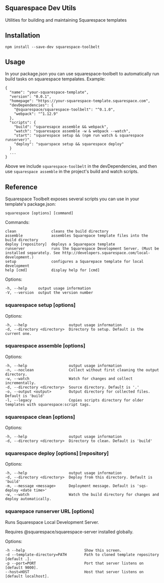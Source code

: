 Squarespace Dev Utils
---------------------

Utilities for building and maintaining Squarespace templates

## Installation

    npm install --save-dev squarespace-toolbelt

## Usage

In your package.json you can use squarespace-toolbelt to automatically run build tasks on squarespace tempalates. Example:

    {
      "name": "your-squarespace-template",
      "version": "0.0.1",
      "homepage": "https://your-squarespace-template.squarespace.com",
      "devDependencies": {
        "@squarespace/squarespace-toolbelt": "^0.1.0",
        "webpack": "^1.12.9"
      },
      "scripts": {
        "build": "squaresapce assemble && webpack",
        "watch": "squaresapce assemble -w & webpack --watch",
        "start": "squarespace setup && (npm run watch & squarespace runserver)",
        "deploy": "squarspace setup && squarespace deploy"
      }
      ...
    }

Above we include `squarespace-toolbelt` in the devDependencies, and then use `squarespace assemble` in the project's build and watch scripts.

## Reference

Squarespace Toolbelt exposes several scripts you can use in your template's package.json:

    squarespace [options] [command]

Commands:

    clean                cleans the build directory
    assemble             assembles Squarepace template files into the build directory
    deploy [repository]  deploys a Squarepace template
    runserver            runs the Squarespace Development Server. (Must be installed separately. See http://developers.squarespace.com/local-development.)
    setup                configures a Squarepace template for local development
    help [cmd]           display help for [cmd]

Options:

    -h, --help     output usage information
    -V, --version  output the version number




### squarespace setup [options]

Options:

    -h, --help                   output usage information
    -d, --directory <directory>  Directory to setup. Default is the current one.



### squarespace assemble [options]

Options:

    -h, --help                   output usage information
    -n, --noclean                Collect without first cleaning the output directory.
    -w, --watch                  Watch for changes and collect incrementally.
    -d, --directory <directory>  Source directory. Default is '.'
    -o, --output <output>        Output directory for collected files. Default is 'build'
    -l, --legacy                 Copies scripts directory for older templates with squarespace:script tags.

### squarespace clean [options]

Options:

    -h, --help                   output usage information
    -d, --directory <directory>  Directory to clean. Default is 'build'

### squarespace deploy [options] [repository]

Options:

    -h, --help                   output usage information
    -d, --directory <directory>  Deploy from this directory. Default is 'build'
    -m, --message <message>      Deployment message. Default is 'sqs-deploy <date time>'
    -w, --watch                  Watch the build directory for changes and deploy automatically.


### squarepace runserver URL [options]

Runs Squarespace Local Development Server.

Requires @squarespace/squarespace-server installed globally.

Options:

    -h --help                           Show this screen.
    -d --template-directory=PATH        Path to cloned template repository [default .].
    -p --port=PORT                      Port that server listens on [default 9000].
    --host=HOST                         Host that server listens on [default localhost].


